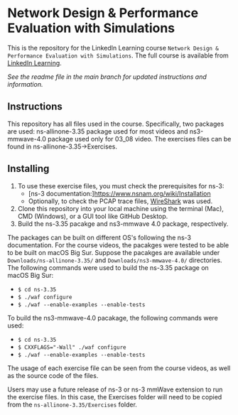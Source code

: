 # Network Design & Performance Evaluation with Simulations
This is the repository for the LinkedIn Learning course `Network Design & Performance Evaluation with Simulations`. The full course is available from [LinkedIn Learning][lil-course-url].

_See the readme file in the main branch for updated instructions and information._
## Instructions
This repository has all files used in the course. Specifically, two packages are used: ns-allinone-3.35 package used for most videos and ns3-mmwave-4.0 package used only for 03_08 video. The exercises files can be found in ns-allinone-3.35->Exercises. 

## Installing
1. To use these exercise files, you must check the prerequisites for ns-3:
	- [ns-3 documentation:]https://www.nsnam.org/wiki/Installation
	- Optionally, to check the PCAP trace files, [WireShark](https://www.wireshark.org) was used. 
2. Clone this repository into your local machine using the terminal (Mac), CMD (Windows), or a GUI tool like GitHub Desktop.
3. Build the ns-3.35 pacakge and ns3-mmwave 4.0 package, respectively.

The packages can be built on different OS's following the ns-3 documentation. For the course videos, the pacakges were tested to be able to be built on macOS Big Sur. Suppose the pacakges are available under <code>Downloads/ns-allinone-3.35/</code> and <code>Downloads/ns3-mmwave-4.0/</code> directories. The following commands were used to build the ns-3.35 package on macOS Big Sur:
- <code>$ cd ns-3.35 </code>
- <code>$ ./waf configure </code>
- <code>$ ./waf --enable-examples --enable-tests </code>

To build the ns3-mmwave-4.0 pacakage, the following commands were used:
- <code>$ cd ns-3.35 </code>
- <code>$ CXXFLAGS="-Wall" ./waf configure </code>
- <code>$ ./waf --enable-examples --enable-tests </code>

The usage of each exercise file can be seen from the course videos, as well as the source code of the files.

Users may use a future release of ns-3 or ns-3 mmWave extension to run the exercise files. In this case, the Exercises folder will need to be copied from the <code>ns-allinone-3.35/Exercises</code> folder.

[0]: # (Replace these placeholder URLs with actual course URLs)

[lil-course-url]: https://www.linkedin.com/learning/
[lil-thumbnail-url]: http://

